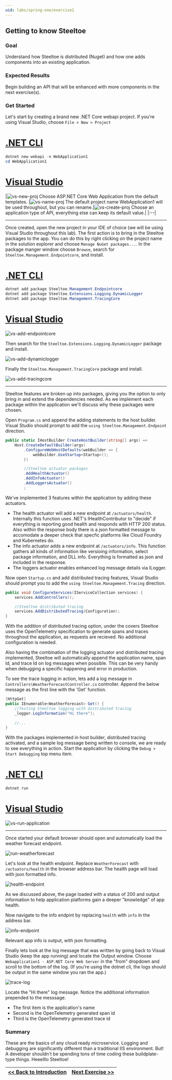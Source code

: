 ```yaml
---
uid: labs/spring-one/exercise1
---
```


[vs-new-proj]: images/vs-new-proj.png "New visual studio web project"
[vs-name-proj]: images/vs-configure-project.png "Name project"
[vs-create-proj]: images/vs-create-project.png "Create an api project"
[vs-add-endpointcore]: images/vs-add-endpointcore.png "Endpointcode nuget dependency"
[vs-add-dynamiclogger]: images/vs-add-dynamiclogger.png "Dynamiclogger nuget dependency"
[vs-add-tracingcore]: images/vs-add-tracingcore.png "TracingCode nuget dependency"
[vs-run-application]: images/vs-run-application.png "Run the project"
[run-weatherforecast]: images/weatherforecast-endpoint.png "Weatherforecast endpoint"
[health-endpoint]: images/health-endpoint.png "Health endpoint"
[info-endpoint]: images/info-endpoint.png "Info endpoint"
[trace-log]: images/trace-log.png "Trace logs"

[home-page-link]: index.md
[exercise-1-link]: exercise1.md
[exercise-2-link]: exercise2.md
[exercise-3-link]: exercise3.md
[exercise-4-link]: exercise4.md
[exercise-5-link]: exercise5.md

## Getting to know Steeltoe

### Goal

Understand how Steeltoe is distributed (Nuget) and how one adds components into an existing application.

### Expected Results

Begin building an API that will be enhanced with more components in the next exercise(s).

### Get Started

Let's start by creating a brand new .NET Core webapi project. If you're using Visual Studio, choose `File > New > Project`

# [.NET CLI](#tab/dotnet-cli)

```powershell
dotnet new webapi -n WebApplication1
cd WebApplication1
```

# [Visual Studio](#tab/visual-studio)

|![vs-new-proj] Choose ASP.NET Core Web Application from the default templates. |![vs-name-proj] The default project name WebApplication1 will be used throughout, but you can rename.|![vs-create-proj] Choose an application type of API, everything else can keep its default value.|
|:--|

***

Once created, open the new project in your IDE of choice (we will be using Visual Studio throughout this lab). The first action is to bring in the Steeltoe packages to the app. You can do this by right clicking on the project name in the solution explorer and choose `Manage NuGet packages...`. In the package manger window choose `Browse`, search for `Steeltoe.Management.Endpointcore`, and install.

# [.NET CLI](#tab/dotnet-cli)

```powershell
dotnet add package Steeltoe.Management.Endpointcore
dotnet add package Steeltoe.Extensions.Logging.DynamicLogger
dotnet add package Steeltoe.Management.TracingCore
```

# [Visual Studio](#tab/visual-studio)

![vs-add-endpointcore]

Then search for the `Steeltoe.Extensions.Logging.DynamicLogger` package and install.

![vs-add-dynamiclogger]

Finally the `Steeltoe.Management.TracingCore` package and install.

![vs-add-tracingcore]

***

Steeltoe features are broken up into packages, giving you the option to only bring in and extend the dependencies needed. As we implement each package within the application we'll discuss why these packages were chosen.

Open `Program.cs` and append the adding statements to the host builder. Visual Studio should prompt to add the `using Steeltoe.Management.Endpoint` direction.

```csharp
public static IHostBuilder CreateHostBuilder(string[] args) =>
	Host.CreateDefaultBuilder(args)
		.ConfigureWebHostDefaults(webBuilder => {
			webBuilder.UseStartup<Startup>();
		})

		//Steeltoe actuator packages
		.AddHealthActuator()
		.AddInfoActuator()
		.AddLoggersActuator()
		;
```

We've implemented 3 features within the application by adding these actuators.
- The health actuator will add a new endpoint at `/actuators/health`. Internally this function uses .NET's IHealthContributor to "decide" if everything is reporting good health and responds with HTTP 200 status. Also within the response body there is a json formatted message to accomodate a deeper check that specfic platforms like Cloud Foundry and Kubernetes do.
- The info actuator adds a new endpoint at `/actuators/info`. This function gathers all kinds of information like versioing information, select package information, and DLL info. Everything is formatted as json and included in the response.
- The loggers actuator enables enhanced log message details via ILogger.

Now open `Startup.cs` and add distributed tracing features, Visual Studio should prompt you to add the `using Steeltoe.Management.Tracing` direction.

```csharp
public void ConfigureServices(IServiceCollection services) {
	services.AddControllers();

	//Steeltoe distributed tracing
	services.AddDistributedTracing(Configuration);
}
```

With the addition of distributed tracing option, under the covers Steeltoe uses the OpenTelemetry specification to generate spans and traces throughout the application, as requests are recieved. No additional configuration is needed.

Also having the combination of the logging actuator and distributed tracing implemented, Steeltoe will automatically append the application name, span Id, and trace Id on log messages when possible. This can be very handy when debugging a specific happening and error in production.

To see the trace logging in action, lets add a log message in `Controllers\WeatherForecastController.cs` controller. Append the below message as the first line with the 'Get' function.

```csharp
[HttpGet]
public IEnumerable<WeatherForecast> Get() {
	//Testing Steeltoe logging with distributed tracing
	_logger.LogInformation("Hi there");
		
	//...
}
```

With the packages implemented in host builder, distributed tracing activated, and a sample log message being written to console, we are ready to see everything in action. Start the application by clicking the `Debug > Start Debugging` top menu item.

# [.NET CLI](#tab/dotnet-cli)

```powershell
dotnet run
```

# [Visual Studio](#tab/visual-studio)

![vs-run-application]

***

Once started your default browser should open and automatically load the weather forecast endpoint.

![run-weatherforecast]

Let's look at the health endpoint. Replace `WeatherForecast` with `/actuators/health` in the browser address bar. The health page will load with json formatted info.

![health-endpoint]

As we discussed above, the page loaded with a status of 200 and output information to help application platforms gain a deeper "knowledge" of app health.

Now navigate to the info endpint by replacing `health` with `info` in the address bar.

![info-endpoint]

Relevant app info is output, with json formatting.

Finally lets look at the log message that was written by going back to Visual Studio (keep the app running) and locate the Output window. Choose `Webapplication1 - ASP.NET Core Web Server` in the "from" dropdown and scroll to the bottom of the log. (If you're using the dotnet cli, the logs should be output in the same window you ran the app.)

![trace-log]

Locate the "Hi there" log message. Notice the additional information prepended to the messsage.
- The first item is the application's name
- Second is the OpenTelemetry generated span id
- Third is the OpenTelemetry generated trace id

### Summary

These are the basics of any cloud ready microservice. Logging and debugging are significantly different than a traditional IIS environment. But! A developer shouldn't be spending tons of time coding these buildplate-type things. Heeelllo Steeltoe!

|[<< Back to Introduction][home-page-link]|[Next Exercise >>][exercise-2-link]|
|:--|--:|
